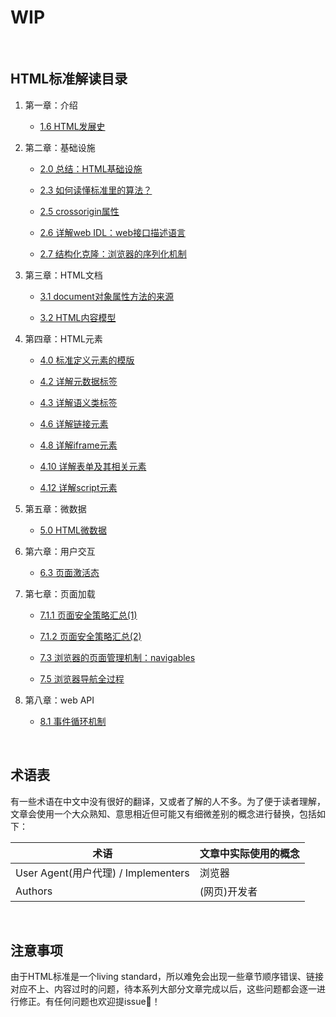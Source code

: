 # WIP

<br />

## HTML标准解读目录


1. 第一章：介绍

   - [1.6 HTML发展史](./1.6&1.8.md)

2. 第二章：基础设施

   - [2.0 总结：HTML基础设施](./2.0.md)

   - [2.3 如何读懂标准里的算法？](./2.3.md)

   - [2.5 crossorigin属性](./2.5.md)

   - [2.6 详解web IDL：web接口描述语言](./2.6.md)

   - [2.7 结构化克隆：浏览器的序列化机制](./2.7.md)

3. 第三章：HTML文档

   - [3.1 document对象属性方法的来源](./3.1.3.md)

   - [3.2 HTML内容模型](./3.2.md)

4. 第四章：HTML元素

   - [4.0 标准定义元素的模版](./4.0.md)

   - [4.2 详解元数据标签](./4.2.md)

   - [4.3 详解语义类标签](./4.3.md)

   - [4.6 详解链接元素](./4.6.md)

   - [4.8 详解iframe元素](./4.8.md)

   - [4.10 详解表单及其相关元素](./4.10.md)

   - [4.12 详解script元素](./4.12.md)

5. 第五章：微数据

   - [5.0 HTML微数据](./5.0.md)

6. 第六章：用户交互

   - [6.3 页面激活态](./6.3.md)
   
7. 第七章：页面加载

   - [7.1.1 页面安全策略汇总(1)](./7.1.1.md)

   - [7.1.2 页面安全策略汇总(2)](./7.1.2.md)

   - [7.3 浏览器的页面管理机制：navigables](./7.3.md)
   
   - [7.5 浏览器导航全过程](./7.5.md)

8. 第八章：web API

   - [8.1 事件循环机制](./8.1.md)

<br />

## 术语表

有一些术语在中文中没有很好的翻译，又或者了解的人不多。为了便于读者理解，文章会使用一个大众熟知、意思相近但可能又有细微差别的概念进行替换，包括如下：

| 术语                                | 文章中实际使用的概念 |
| ----------------------------------- | -------------------- |
| User Agent(用户代理) / Implementers | 浏览器               |
| Authors                             | (网页)开发者         |

<br />

## 注意事项

由于HTML标准是一个living standard，所以难免会出现一些章节顺序错误、链接对应不上、内容过时的问题，待本系列大部分文章完成以后，这些问题都会逐一进行修正。有任何问题也欢迎提issue👏！

